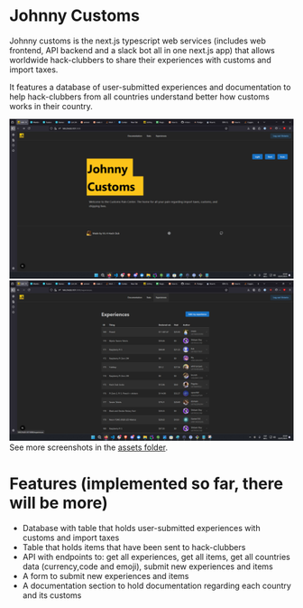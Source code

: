 # Johnny Customs

Johnny customs is the next.js typescript web services (includes web frontend, API backend and a slack bot all in one next.js app) that allows worldwide hack-clubbers to share their experiences with customs and import taxes.

It features a database of user-submitted experiences and documentation to help hack-clubbers from all countries understand better how customs works in their country.

![Front page screenshot](./assets/frontpage.png)
![Experieneces table screenshot](./assets/experienecespage.png)
See more screenshots in the [assets folder](./assets).

# Features (implemented so far, there will be more)
- Database with table that holds user-submitted experiences with customs and import taxes
- Table that holds items that have been sent to hack-clubbers
- API with endpoints to: get all experiences, get all items, get all countries data (currency,code and emoji), submit new experiences and items 
- A form to submit new experiences and items
- A documentation section to hold documentation regarding each country and its customs